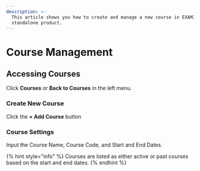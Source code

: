 ```yaml
---
description: >-
  This article shows you how to create and manage a new course in EXAMIND as a
  standalone product.
---
```


# Course Management

## Accessing Courses

Click **Courses** or **Back to Courses** in the left menu.

### Create New Course

Click the **+ Add Course** button

### Course Settings

Input the Course Name, Course Code, and Start and End Dates.

{% hint style="info" %}
Courses are listed as either active or past courses based on the start and end dates.&#x20;
{% endhint %}

